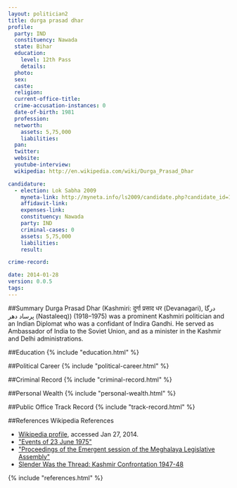 ```yaml
---
layout: politician2
title: durga prasad dhar
profile: 
  party: IND
  constituency: Nawada
  state: Bihar
  education: 
    level: 12th Pass
    details: 
  photo: 
  sex: 
  caste: 
  religion: 
  current-office-title: 
  crime-accusation-instances: 0
  date-of-birth: 1981
  profession: 
  networth: 
    assets: 5,75,000
    liabilities: 
  pan: 
  twitter: 
  website: 
  youtube-interview: 
  wikipedia: http://en.wikipedia.com/wiki/Durga_Prasad_Dhar

candidature: 
  - election: Lok Sabha 2009
    myneta-link: http://myneta.info/ls2009/candidate.php?candidate_id=1327
    affidavit-link: 
    expenses-link: 
    constituency: Nawada 
    party: IND
    criminal-cases: 0
    assets: 5,75,000
    liabilities: 
    result:  

crime-record: 

date: 2014-01-28
version: 0.0.5
tags: 
---
```

##Summary
Durga Prasad Dhar (Kashmiri: दुर्गा प्रसाद धर (Devanagari), درگا پرساد دھر (Nastaleeq)) (1918–1975) was a prominent Kashmiri politician and an Indian Diplomat who was a confidant of Indira Gandhi. He served as Ambassador of India to the Soviet Union, and as a minister in the Kashmir and Delhi administrations.




##Education
{% include "education.html" %}


##Political Career
{% include "political-career.html" %}


##Criminal Record
{% include "criminal-record.html" %}


##Personal Wealth
{% include "personal-wealth.html" %}


##Public Office Track Record
{% include "track-record.html" %}


##References
Wikipedia References
- [Wikipedia profile]({{page.profile.wikipedia}}), accessed Jan 27, 2014.
- ["Events of 23 June 1975"][wiki1]
- ["Proceedings of the Emergent session of the Meghalaya Legislative Assembly"][wiki2]
- [Slender Was the Thread: Kashmir Confrontation 1947-48][wiki3]

[wiki1]: http://www.time.com/time/magazine/article/0,9171,913198,00.html
[wiki2]: http://www.megassembly.gov.in/proceedings/1975/28-07-1975.htm
[wiki3]: http://books.google.co.in/books?id=lYHXmx4cOUsC


{% include "references.html" %}